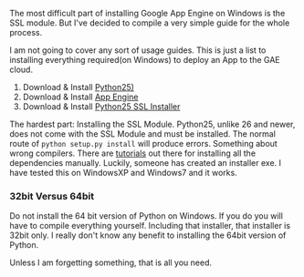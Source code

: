 <p class="big">The most difficult part of installing Google App Engine on
Windows is the SSL module. But I've decided to compile a very simple guide
for the whole process.</p>

I am not going to cover any sort of usage guides. This is just a list to
installing everything required(on Windows) to deploy an App to the GAE
cloud.

 1. Download & Install [Python25)](http://www.python.org/download/releases/2.5)
 2. Download & Install [App Engine](http://code.google.com/appengine/downloads.html)
 3. Download & Install [Python25 SSL Installer](http://beautifulisbetterthanugly.com/s/uploads/python/ssl-1.15.win32-py2.5.exe)

The hardest part: Installing the SSL Module. Python25, unlike 26 and
newer, does not come with the SSL Module and must be installed. The normal
route of `python setup.py install` will produce errors. Something about
wrong compilers. There are [tutorials](
http://malei39.blogspot.com/2010/02/install-ssl-module-for-pyhon-254.html)
out there for installing all the dependencies manually. Luckily, someone has
created an installer exe. I have tested this on WindowsXP and Windows7 and
it works.

### 32bit Versus 64bit

Do not install the 64 bit version of Python on Windows. If you do you will
have to compile everything yourself. Including that installer, that
installer is 32bit only. I really don't know any benefit to installing the
64bit version of Python.

Unless I am forgetting something, that is all you need.